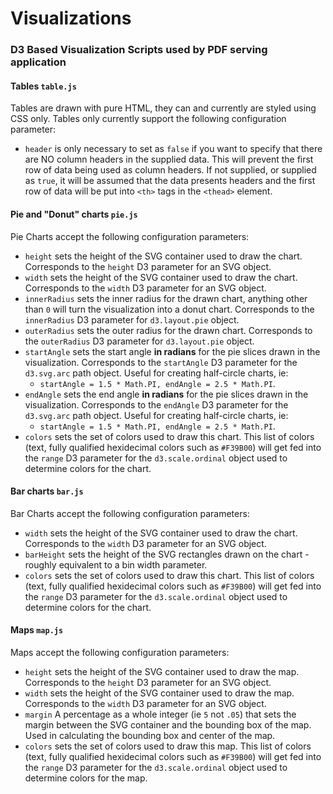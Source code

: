 # Visualizations
### D3 Based Visualization Scripts used by PDF serving application  
  
#### Tables `table.js`
Tables are drawn with pure HTML, they can and currently are styled using CSS only.  Tables only currently support the following configuration parameter:  
+ `header` is only necessary to set as `false` if you want to specify that there are NO column headers in the supplied data. This will prevent the first row of data being used as column headers. If not supplied, or supplied as `true`, it will be assumed that the data presents headers and the first row of data will be put into `<th>` tags in the `<thead>` element.
  
#### Pie and "Donut" charts `pie.js`
Pie Charts accept the following configuration parameters:  
+ `height` sets the height of the SVG container used to draw the chart. Corresponds to the `height` D3 parameter for an SVG object.
+ `width` sets the height of the SVG container used to draw the chart. Corresponds to the `width` D3 parameter for an SVG object.
+ `innerRadius` sets the inner radius for the drawn chart, anything other than `0` will turn the visualization into a donut chart. Corresponds to the `innerRadius` D3 parameter for `d3.layout.pie` object.
+ `outerRadius` sets the outer radius for the drawn chart. Corresponds to the `outerRadius` D3 parameter for `d3.layout.pie` object.
+ `startAngle` sets the start angle __in radians__ for the pie slices drawn in the visualization. Corresponds to the `startAngle` D3 parameter for the `d3.svg.arc` path object. Useful for creating half-circle charts, ie:  
   + `startAngle = 1.5 * Math.PI, endAngle = 2.5 * Math.PI`.
+ `endAngle` sets the end angle __in radians__ for the pie slices drawn in the visualization. Corresponds to the `endAngle` D3 parameter for the `d3.svg.arc` path object. Useful for creating half-circle charts, ie:  
   + `startAngle = 1.5 * Math.PI, endAngle = 2.5 * Math.PI`.
+ `colors` sets the set of colors used to draw this chart. This list of colors (text, fully qualified hexidecimal colors such as `#F39B00`) will get fed into the `range` D3 parameter for the `d3.scale.ordinal` object used to determine colors for the chart.  

#### Bar charts `bar.js`
Bar Charts accept the following configuration parameters:
+ `width` sets the height of the SVG container used to draw the chart. Corresponds to the `width` D3 parameter for an SVG object.
+ `barHeight` sets the height of the SVG rectangles drawn on the chart - roughly equivalent to a bin width parameter.
+ `colors` sets the set of colors used to draw this chart. This list of colors (text, fully qualified hexidecimal colors such as `#F39B00`) will get fed into the `range` D3 parameter for the `d3.scale.ordinal` object used to determine colors for the chart. 

#### Maps `map.js`
Maps accept the following configuration parameters:
+ `height` sets the height of the SVG container used to draw the map. Corresponds to the `height` D3 parameter for an SVG object.
+ `width` sets the height of the SVG container used to draw the map. Corresponds to the `width` D3 parameter for an SVG object.
+ `margin` A percentage as a whole integer (ie `5` not `.05`) that sets the margin between the SVG container and the bounding box of the map. Used in calculating the bounding box and center of the map. 
+ `colors` sets the set of colors used to draw this map. This list of colors (text, fully qualified hexidecimal colors such as `#F39B00`) will get fed into the `range` D3 parameter for the `d3.scale.ordinal` object used to determine colors for the map.  